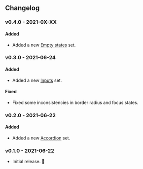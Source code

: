 ## Changelog

### v0.4.0 - 2021-0X-XX

#### Added

* Added a new [Empty states](/components/empty-states) set.

### v0.3.0 - 2021-06-24

#### Added

* Added a new [Inputs](/components/inputs) set.

#### Fixed

* Fixed some inconsistencies in border radius and focus states.

### v0.2.0 - 2021-06-22

#### Added

* Added a new [Accordion](/components/accordions) set.
### v0.1.0 - 2021-06-22

* Initial release. 🚀